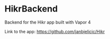 # HikrBackend
Backend for the Hikr app built with Vapor 4

Link to the app:
https://github.com/janbjelicic/Hikr

